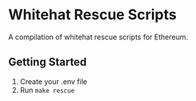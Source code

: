 # Whitehat Rescue Scripts
A compilation of whitehat rescue scripts for Ethereum.

## Getting Started
1. Create your .env file
2. Run `make rescue`
